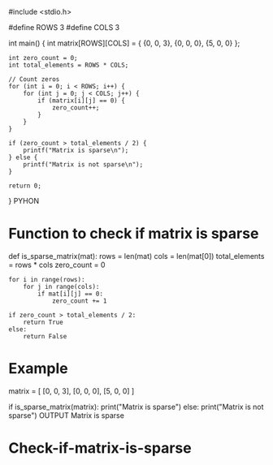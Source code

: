 #include <stdio.h>

#define ROWS 3
#define COLS 3

int main() {
    int matrix[ROWS][COLS] = {
        {0, 0, 3},
        {0, 0, 0},
        {5, 0, 0}
    };

    int zero_count = 0;
    int total_elements = ROWS * COLS;

    // Count zeros
    for (int i = 0; i < ROWS; i++) {
        for (int j = 0; j < COLS; j++) {
            if (matrix[i][j] == 0) {
                zero_count++;
            }
        }
    }

    if (zero_count > total_elements / 2) {
        printf("Matrix is sparse\n");
    } else {
        printf("Matrix is not sparse\n");
    }

    return 0;
}
PYHON
# Function to check if matrix is sparse
def is_sparse_matrix(mat):
    rows = len(mat)
    cols = len(mat[0])
    total_elements = rows * cols
    zero_count = 0

    for i in range(rows):
        for j in range(cols):
            if mat[i][j] == 0:
                zero_count += 1

    if zero_count > total_elements / 2:
        return True
    else:
        return False

# Example
matrix = [
    [0, 0, 3],
    [0, 0, 0],
    [5, 0, 0]
]

if is_sparse_matrix(matrix):
    print("Matrix is sparse")
else:
    print("Matrix is not sparse")
OUTPUT
Matrix is sparse
# Check-if-matrix-is-sparse
